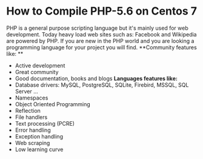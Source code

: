 # How to Compile PHP-5.6 on Centos 7

PHP is a general purpose scripting language but it's mainly used for web development. Today heavy load web sites such as: Facebook and Wikipedia are powered by PHP. If you are new in the PHP world and you are looking a programming language for your project you will find.
**Community features like: **
 - Active development
 - Great community
 - Good documentation, books and blogs
**Languages features like:**
 - Database drivers: MySQL, PostgreSQL, SQLite, Firebird, MSSQL, SQL Server ...
 - Namespaces
 - Object Oriented Programming
 - Reflection
 - File handlers
 - Text processing (PCRE)
 - Error handling
 - Exception handling
 - Web scraping
 - Low learning curve

 	
